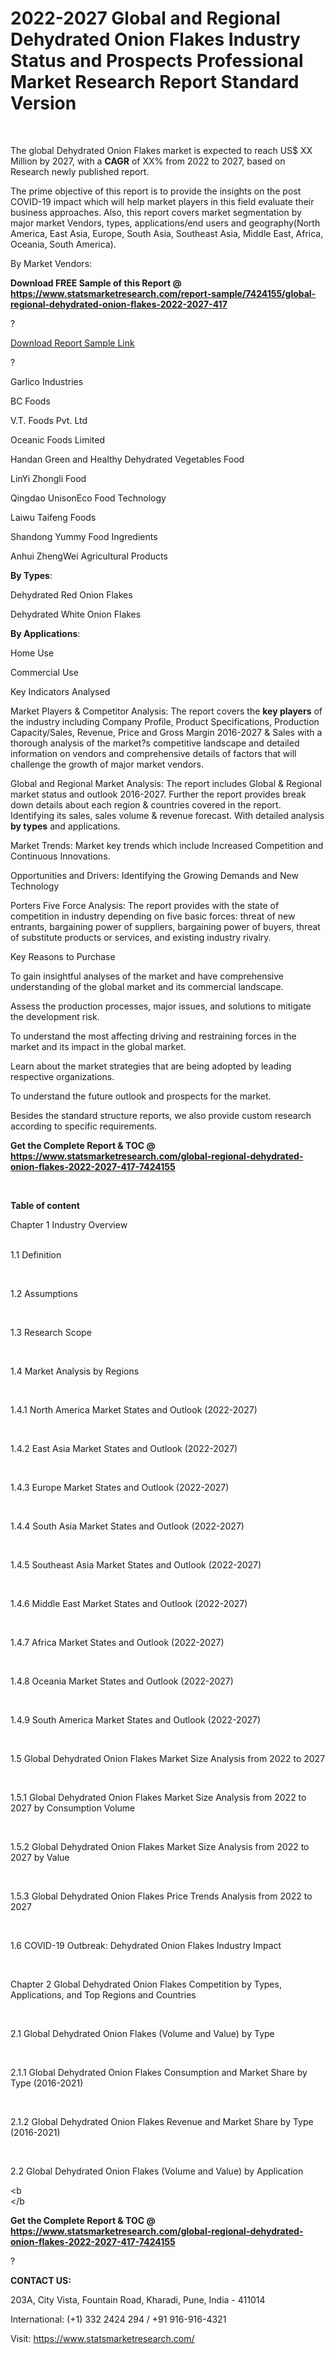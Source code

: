 <h1>2022-2027 Global and Regional Dehydrated Onion Flakes Industry Status and Prospects Professional Market Research Report Standard Version</h1><br/><p>The global Dehydrated Onion Flakes market is expected to reach US$ XX Million by 2027, with a <strong>CAGR</strong> of XX% from 2022 to 2027, based on Research newly published report.</p>
 
 
 
 <p>The prime objective of this report is to provide the insights on the post COVID-19 impact which will help market players in this field evaluate their business approaches. Also, this report covers market segmentation by major market Vendors, types, applications/end users and geography(North America, East Asia, Europe, South Asia, Southeast Asia, Middle East, Africa, Oceania, South America).</p>
 
 
 
 <p>By Market Vendors:</p>
 
 
 
 <div><b>Download FREE Sample of this Report @ <a href="https://www.statsmarketresearch.com/download-free-sample/7424155/global-regional-dehydrated-onion-flakes-2022-2027-417">https://www.statsmarketresearch.com/report-sample/7424155/global-regional-dehydrated-onion-flakes-2022-2027-417</a></b></div>
 
 
 
 <p>? </p>
 
 
 
 <p><a href="https://www.statsmarketresearch.com/download-free-sample/7424155/global-regional-dehydrated-onion-flakes-2022-2027-417">Download Report Sample Link</a></p>
 
 
 
 <p>? </p>
 
 
 
 <p>Garlico Industries</p>
 
 
 
 <p>BC Foods</p>
 
 
 
 <p>V.T. Foods Pvt. Ltd</p>
 
 
 
 <p>Oceanic Foods Limited</p>
 
 
 
 <p>Handan Green and Healthy Dehydrated Vegetables Food</p>
 
 
 
 <p>LinYi Zhongli Food</p>
 
 
 
 <p>Qingdao UnisonEco Food Technology</p>
 
 
 
 <p>Laiwu Taifeng Foods</p>
 
 
 
 <p>Shandong Yummy Food Ingredients</p>
 
 
 
 <p>Anhui ZhengWei Agricultural Products</p>
 
 
 
 <p><strong>By Types</strong>:</p>
 
 
 
 <p>Dehydrated Red Onion Flakes</p>
 
 
 
 <p>Dehydrated White Onion Flakes</p>
 
 
 
 <p><strong><strong>By Applications</strong></strong>:</p>
 
 
 
 <p>Home Use</p>
 
 
 
 <p>Commercial Use</p>
 
 
 
 <p>Key Indicators Analysed</p>
 
 
 
 <p>Market Players & Competitor Analysis: The report covers the <strong>key players</strong> of the industry including Company Profile, Product Specifications, Production Capacity/Sales, Revenue, Price and Gross Margin 2016-2027 & Sales with a thorough analysis of the market?s competitive landscape and detailed information on vendors and comprehensive details of factors that will challenge the growth of major market vendors.</p>
 
 
 
 <p>Global and Regional Market Analysis: The report includes Global & Regional market status and outlook 2016-2027. Further the report provides break down details about each region & countries covered in the report. Identifying its sales, sales volume & revenue forecast. With detailed analysis <strong>by types</strong> and applications.</p>
 
 
 
 <p>Market Trends: Market key trends which include Increased Competition and Continuous Innovations.</p>
 
 
 
 <p>Opportunities and Drivers: Identifying the Growing Demands and New Technology</p>
 
 
 
 <p>Porters Five Force Analysis: The report provides with the state of competition in industry depending on five basic forces: threat of new entrants, bargaining power of suppliers, bargaining power of buyers, threat of substitute products or services, and existing industry rivalry.</p>
 
 
 
 <p>Key Reasons to Purchase</p>
 
 
 
 <p>To gain insightful analyses of the market and have comprehensive understanding of the global market and its commercial landscape.</p>
 
 
 
 <p>Assess the production processes, major issues, and solutions to mitigate the development risk.</p>
 
 
 
 <p>To understand the most affecting driving and restraining forces in the market and its impact in the global market.</p>
 
 
 
 <p>Learn about the market strategies that are being adopted by leading respective organizations.</p>
 
 
 
 <p>To understand the future outlook and prospects for the market.</p>
 
 
 
 <p>Besides the standard structure reports, we also provide custom research according to specific requirements.</p>
 
 
 
 <div><b>Get the Complete Report & TOC @ <a href="https://www.statsmarketresearch.com/global-regional-dehydrated-onion-flakes-2022-2027-417-7424155">https://www.statsmarketresearch.com/global-regional-dehydrated-onion-flakes-2022-2027-417-7424155</a></b></div>
 
 
 
 <p><br />
 
 <b>Table of content</b></p>
 
 
 
 <p>Chapter 1 Industry Overview<br />
 
 <br />
 
 1.1 Definition<br />
 
 <br />
 
 1.2 Assumptions<br />
 
 <br />
 
 1.3 Research Scope<br />
 
 <br />
 
 1.4 Market Analysis by Regions<br />
 
 <br />
 
 1.4.1 North America Market States and Outlook (2022-2027)<br />
 
 <br />
 
 1.4.2 East Asia Market States and Outlook (2022-2027)<br />
 
 <br />
 
 1.4.3 Europe Market States and Outlook (2022-2027)<br />
 
 <br />
 
 1.4.4 South Asia Market States and Outlook (2022-2027)<br />
 
 <br />
 
 1.4.5 Southeast Asia Market States and Outlook (2022-2027)<br />
 
 <br />
 
 1.4.6 Middle East Market States and Outlook (2022-2027)<br />
 
 <br />
 
 1.4.7 Africa Market States and Outlook (2022-2027)<br />
 
 <br />
 
 1.4.8 Oceania Market States and Outlook (2022-2027)<br />
 
 <br />
 
 1.4.9 South America Market States and Outlook (2022-2027)<br />
 
 <br />
 
 1.5 Global Dehydrated Onion Flakes Market Size Analysis from 2022 to 2027<br />
 
 <br />
 
 1.5.1 Global Dehydrated Onion Flakes Market Size Analysis from 2022 to 2027 by Consumption Volume<br />
 
 <br />
 
 1.5.2 Global Dehydrated Onion Flakes Market Size Analysis from 2022 to 2027 by Value<br />
 
 <br />
 
 1.5.3 Global Dehydrated Onion Flakes Price Trends Analysis from 2022 to 2027<br />
 
 <br />
 
 1.6 COVID-19 Outbreak: Dehydrated Onion Flakes Industry Impact<br />
 
 <br />
 
 Chapter 2 Global Dehydrated Onion Flakes Competition by Types, Applications, and Top Regions and Countries<br />
 
 <br />
 
 2.1 Global Dehydrated Onion Flakes (Volume and Value) by Type<br />
 
 <br />
 
 2.1.1 Global Dehydrated Onion Flakes Consumption and Market Share by Type (2016-2021)<br />
 
 <br />
 
 2.1.2 Global Dehydrated Onion Flakes Revenue and Market Share by Type (2016-2021)<br />
 
 <br />
 
 2.2 Global Dehydrated Onion Flakes (Volume and Value) by Application<br />
 
 <b<br></b<br></p>
 
 
 
 <div><b>Get the Complete Report & TOC @ <a href="https://www.statsmarketresearch.com/global-regional-dehydrated-onion-flakes-2022-2027-417-7424155">https://www.statsmarketresearch.com/global-regional-dehydrated-onion-flakes-2022-2027-417-7424155</a></b></div>
 
 
 
 <p>? </p>
 
 
 
 <p><b>CONTACT US:</b><br />
 
 203A, City Vista, Fountain Road, Kharadi, Pune, India - 411014<br />
 
 International: (+1) 332 2424 294 / +91 916-916-4321<br />
 
 Visit: <a href="https://www.statsmarketresearch.com/">https://www.statsmarketresearch.com/</a></p>